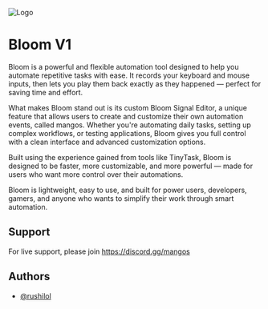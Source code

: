 
![Logo](https://i.postimg.cc/bw3ymbX3/New-Project-5.png)


# Bloom V1

Bloom is a powerful and flexible automation tool designed to help you automate repetitive tasks with ease. It records your keyboard and mouse inputs, then lets you play them back exactly as they happened — perfect for saving time and effort.

What makes Bloom stand out is its custom Bloom Signal Editor, a unique feature that allows users to create and customize their own automation events, called mangos. Whether you're automating daily tasks, setting up complex workflows, or testing applications, Bloom gives you full control with a clean interface and advanced customization options.

Built using the experience gained from tools like TinyTask, Bloom is designed to be faster, more customizable, and more powerful — made for users who want more control over their automations.

Bloom is lightweight, easy to use, and built for power users, developers, gamers, and anyone who wants to simplify their work through smart automation.


## Support

For live support, please join https://discord.gg/mangos

## Authors

- [@rushilol](https://www.github.com/injuriez)

